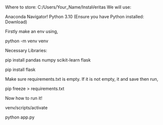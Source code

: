 Where to store: C:/Users/Your_Name/InstaVeritas
We will use:

Anaconda Navigator!
Python 3.10 (Ensure you have Python installed: Download)

Firstly make an env using,

python -m venv venv

Necessary Libraries:

pip install pandas numpy scikit-learn flask

pip install flask

Make sure requirements.txt is empty. If it is not empty, it and save
then run,

pip freeze > requirements.txt


Now how to run it!

venv/scripts/activate

python app.py
